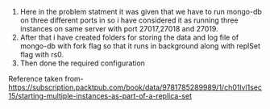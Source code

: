 1. Here in the problem statment it was given that we have to run mongo-db on three different ports in so i have considered it as running three instances on same server with port  27017,27018 and 27019.
2. After that i have created folders for storing the data and log file of mongo-db with fork flag so that it runs in background along with replSet flag with rs0.
3. Then done the required configuration


Reference taken from-https://subscription.packtpub.com/book/data/9781785289989/1/ch01lvl1sec15/starting-multiple-instances-as-part-of-a-replica-set
